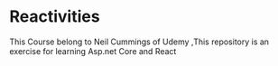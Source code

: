 # Reactivities
This Course belong to Neil Cummings of Udemy
,This repository is an exercise for learning Asp.net Core and React
